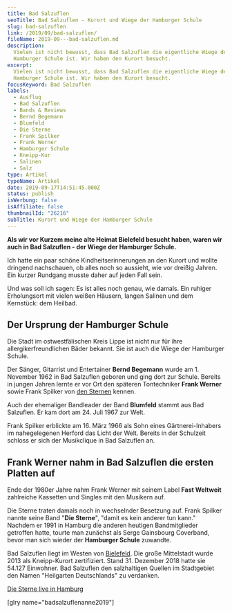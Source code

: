 ```yaml
---
title: Bad Salzuflen
seoTitle: Bad Salzuflen - Kurort und Wiege der Hamburger Schule
slug: bad-salzuflen
link: /2019/09/bad-salzuflen/
fileName: 2019-09---bad-salzuflen.md
description:
  Vielen ist nicht bewusst, dass Bad Salzuflen die eigentliche Wiege der
  Hamburger Schule ist. Wir haben den Kurort besucht.
excerpt:
  Vielen ist nicht bewusst, dass Bad Salzuflen die eigentliche Wiege der
  Hamburger Schule ist. Wir haben den Kurort besucht.
focusKeyword: Bad Salzuflen
labels:
  - Ausflug
  - Bad Salzuflen
  - Bands & Reviews
  - Bernd Begemann
  - Blumfeld
  - Die Sterne
  - Frank Spilker
  - Frank Werner
  - Hamburger Schule
  - Kneipp-Kur
  - Salinen
  - Salz
type: Artikel
typeName: Artikel
date: 2019-09-17T14:51:45.000Z
status: publish
isWerbung: false
isAffiliate: false
thumbnailId: "26216"
subTitle: Kurort und Wiege der Hamburger Schule
---
```


<strong>Als wir vor Kurzem meine alte Heimat Bielefeld besucht haben, waren wir
auch in Bad Salzuflen - der Wiege der Hamburger Schule.</strong>

Ich hatte ein paar schöne Kindheitserinnerungen an den Kurort und wollte
dringend nachschauen, ob alles noch so aussieht, wie vor dreißig Jahren. Ein
kurzer Rundgang musste daher auf jeden Fall sein.

Und was soll ich sagen: Es ist alles noch genau, wie damals. Ein ruhiger
Erholungsort mit vielen weißen Häusern, langen Salinen und dem Kernstück: dem
Heilbad.

## Der Ursprung der Hamburger Schule

Die Stadt im ostwestfälischen Kreis Lippe ist nicht nur für ihre
allergikerfreundlichen Bäder bekannt. Sie ist auch die Wiege der Hamburger
Schule.

Der Sänger, Gitarrist und Entertainer <strong>Bernd Begemann</strong> wurde
am 1. November 1962 in Bad Salzuflen geboren und ging dort zur Schule. Bereits
in jungen Jahren lernte er vor Ort den späteren Tontechniker <strong>Frank
Werner</strong> sowie Frank Spilker von
[den Sternen](/2014/09/flucht-in-die-flucht/) kennen.

Auch der ehemaliger Bandleader der Band <strong>Blumfeld</strong> stammt aus Bad
Salzuflen. Er kam dort am 24. Juli 1967 zur Welt.

Frank Spilker erblickte am 16. März 1966 als Sohn eines Gärtnerei-Inhabers im
nahegelegenen Herford das Licht der Welt. Bereits in der Schulzeit schloss er
sich der Musikclique in Bad Salzuflen an.

## Frank Werner nahm in Bad Salzuflen die ersten Platten auf

Ende der 1980er Jahre nahm Frank Werner mit seinem Label <strong>Fast
Weltweit</strong> zahlreiche Kassetten und Singles mit den Musikern auf.

Die Sterne traten damals noch in wechselnder Besetzung auf. Frank Spilker nannte
seine Band "<strong>Die Sterne</strong>", "damit es kein anderer tun kann."
Nachdem er 1991 in Hamburg die anderen heutigen Bandmitglieder getroffen hatte,
tourte man zunächst als Serge Gainsbourg Coverband, bevor man sich wieder der
<strong>Hamburger Schule</strong> zuwandte.

Bad Salzuflen liegt im Westen von [Bielefeld](/2019/07/bielefeld/). Die große
Mittelstadt wurde 2013 als Kneipp-Kurort zertifiziert. Stand 31. Dezember 2018
hatte sie 54.127 Einwohner. Bad Salzuflen den salzhaltigen Quellen im
Stadtgebiet den Namen "Heilgarten Deutschlands" zu verdanken.

[Die Sterne live in Hamburg](/2018/08/die-sterne-live-sommer-in-altona-11-august-2018/)

[glry name="badsalzuflenanne2019"]
